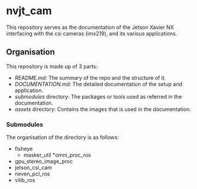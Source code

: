 # nvjt_cam

This repository serves as the documentation of the Jetson Xavier NX interfacing with the csi cameras (imx219), and its various applications.

## Organisation

This repository is made up of 3 parts: 
* _README.md_: The summary of the repo and the structure of it.
* _DOCUMENTATION.md_: The detailed  documentation of the setup and application.
* _submodules_ directory: The packages or tools used as referred in the documentation.
* _assets_ directory: Contains the images that is used in the documentation.


### Submodules
The organisation of the directory is as follows:
* fisheye
	* masker_util
	*omni_proc_ros
* gpu_stereo_image_proc
* jetson_csi_cam
* neven_pcl_ros
* vilib_ros

